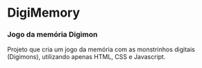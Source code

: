 # DigiMemory
### Jogo da memória Digimon

 Projeto que cria um jogo da memória com as monstrinhos digitais (Digimons), utilizando apenas HTML, CSS e Javascript.
